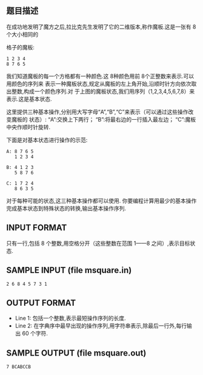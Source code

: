 ## 题目描述
在成功地发明了魔方之后,拉比克先生发明了它的二维版本,称作魔板.这是一张有 8 个大小相同的

格子的魔板:
```
1 2 3 4
8 7 6 5
```

我们知道魔板的每一个方格都有一种颜色.这 8种颜色用前 8个正整数来表示.可以用颜色的序列来
表示一种魔板状态,规定从魔板的左上角开始,沿顺时针方向依次取出整数,构成一个颜色序列.对
于上图的魔板状态,我们用序列（1,2,3,4,5,6,7,8）来表示.这是基本状态.


这里提供三种基本操作,分别用大写字母“A”,“B”,“C”来表示（可以通过这些操作改变魔板的
状态）:
“A”:交换上下两行；
“B”:将最右边的一行插入最左边；
“C”:魔板中央作顺时针旋转.

下面是对基本状态进行操作的示范:
```
A: 8 7 6 5
   1 2 3 4

B: 4 1 2 3
   5 8 7 6

C: 1 7 2 4
   8 6 3 5
```

对于每种可能的状态,这三种基本操作都可以使用.
你要编程计算用最少的基本操作完成基本状态到特殊状态的转换,输出基本操作序列.

## INPUT FORMAT

只有一行,包括 8 个整数,用空格分开（这些整数在范围 1——8 之间）,表示目标状态. 

## SAMPLE INPUT (file msquare.in)

```
2 6 8 4 5 7 3 1
```
## OUTPUT FORMAT

 - Line 1: 包括一个整数,表示最短操作序列的长度.
 - Line 2: 在字典序中最早出现的操作序列,用字符串表示,除最后一行外,每行输出 60 个字符.

## SAMPLE OUTPUT (file msquare.out)

```
7 BCABCCB
```
